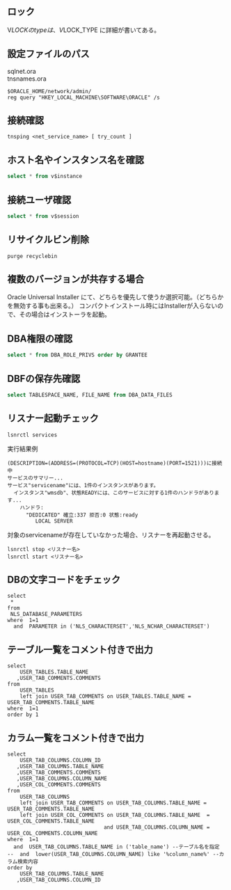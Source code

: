 ## ロック
V$LOCK
のtypeは、
V$LOCK_TYPE
に詳細が書いてある。

## 設定ファイルのパス
sqlnet.ora  
tnsnames.ora
``` 
$ORACLE_HOME/network/admin/ 
reg query "HKEY_LOCAL_MACHINE\SOFTWARE\ORACLE" /s
```

## 接続確認
```
tnsping <net_service_name> [ try_count ]
```

## ホスト名やインスタンス名を確認
```sql
select * from v$instance
```

## 接続ユーザ確認
```sql
select * from v$session
```

## リサイクルビン削除
```
purge recyclebin
```

## 複数のバージョンが共存する場合
Oracle Universal Installer
にて、どちらを優先して使うか選択可能。（どちらかを無効する事も出来る。）
コンパクトインストール時にはInstallerが入らないので、その場合はインストーラを起動。


## DBA権限の確認
```sql
select * from DBA_ROLE_PRIVS order by GRANTEE
```

## DBFの保存先確認
```sql
select TABLESPACE_NAME, FILE_NAME from DBA_DATA_FILES
```

## リスナー起動チェック
```
lsnrctl services
```
実行結果例
```
(DESCRIPTION=(ADDRESS=(PROTOCOL=TCP)(HOST=hostname)(PORT=1521)))に接続中
サービスのサマリー...
サービス"servicename"には、1件のインスタンスがあります。
  インスタンス"wmsdb"、状態READYには、このサービスに対する1件のハンドラがあります...
    ハンドラ:
      "DEDICATED" 確立:337 拒否:0 状態:ready
         LOCAL SERVER
```

対象のservicenameが存在していなかった場合、リスナーを再起動させる。

```
lsnrctl stop <リスナー名>
lsnrctl start <リスナー名>
```

## DBの文字コードをチェック
```
select 
 *
from 
 NLS_DATABASE_PARAMETERS
where  1=1
  and  PARAMETER in ('NLS_CHARACTERSET','NLS_NCHAR_CHARACTERSET')
```

## テーブル一覧をコメント付きで出力
```
select
    USER_TABLES.TABLE_NAME
   ,USER_TAB_COMMENTS.COMMENTS
from
    USER_TABLES
    left join USER_TAB_COMMENTS on USER_TABLES.TABLE_NAME = USER_TAB_COMMENTS.TABLE_NAME
where  1=1
order by 1
```

## カラム一覧をコメント付きで出力
```
select
    USER_TAB_COLUMNS.COLUMN_ID
   ,USER_TAB_COLUMNS.TABLE_NAME
   ,USER_TAB_COMMENTS.COMMENTS
   ,USER_TAB_COLUMNS.COLUMN_NAME
   ,USER_COL_COMMENTS.COMMENTS
from
    USER_TAB_COLUMNS
    left join USER_TAB_COMMENTS on USER_TAB_COLUMNS.TABLE_NAME = USER_TAB_COMMENTS.TABLE_NAME
    left join USER_COL_COMMENTS on USER_TAB_COLUMNS.TABLE_NAME  = USER_COL_COMMENTS.TABLE_NAME
                               and USER_TAB_COLUMNS.COLUMN_NAME = USER_COL_COMMENTS.COLUMN_NAME
where  1=1
  and  USER_TAB_COLUMNS.TABLE_NAME in ('table_name') --テーブル名を指定
--  and  lower(USER_TAB_COLUMNS.COLUMN_NAME) like '%column_name%' --カラム検索内容
order by
    USER_TAB_COLUMNS.TABLE_NAME
   ,USER_TAB_COLUMNS.COLUMN_ID
```
